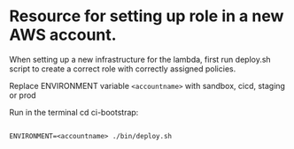 # Resource for setting up role in a new AWS account.

When setting up a new infrastructure for the lambda, first run deploy.sh script to create a correct role with correctly assigned policies.

Replace ENVIRONMENT variable ` <accountname> ` with sandbox, cicd, staging or prod


Run in the terminal
cd ci-bootstrap:

```

ENVIRONMENT=<accountname> ./bin/deploy.sh
 
```

